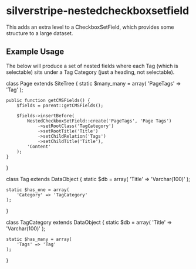silverstripe-nestedcheckboxsetfield
===================================

This adds an extra level to a CheckboxSetField, which provides some structure to a large dataset.

Example Usage
-------------

The below will produce a set of nested fields where each Tag (which is selectable) sits under a Tag Category (just a
heading, not selectable).

class Page extends SiteTree {
    static $many_many = array(
        'PageTags' => 'Tag'
    );

    public function getCMSFields() {
        $fields = parent::getCMSFields();

        $fields->insertBefore(
            NestedCheckboxSetField::create('PageTags', 'Page Tags')
                ->setRootClass('TagCategory')
                ->setRootTitle('Title')
                ->setChildRelation('Tags')
                ->setChildTitle('Title'),
            'Content'
        );
    }
}

class Tag extends DataObject {
    static $db = array(
        'Title' => 'Varchar(100)'
    );

    static $has_one = array(
        'Category' => 'TagCategory'
    );
}

class TagCategory extends DataObject {
    static $db = array(
        'Title' => 'Varchar(100)'
    );

    static $has_many = array(
        'Tags' => 'Tag'
    );
}